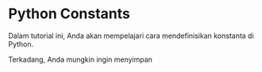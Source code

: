 # Python Constants

Dalam tutorial ini, Anda akan mempelajari cara mendefinisikan konstanta di Python.

Terkadang, Anda mungkin ingin menyimpan